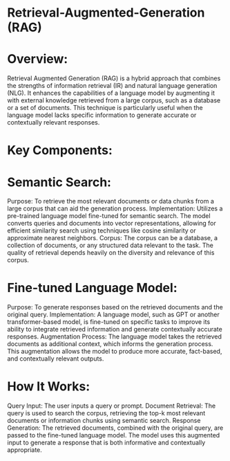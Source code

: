 # Retrieval-Augmented-Generation (RAG)

# Overview:
Retrieval Augmented Generation (RAG) is a hybrid approach that combines the strengths of information retrieval (IR) and natural language generation (NLG). It enhances the capabilities of a language model by augmenting it with external knowledge retrieved from a large corpus, such as a database or a set of documents. This technique is particularly useful when the language model lacks specific information to generate accurate or contextually relevant responses.

# Key Components:

# Semantic Search:

Purpose: To retrieve the most relevant documents or data chunks from a large corpus that can aid the generation process.
Implementation: Utilizes a pre-trained language model fine-tuned for semantic search. The model converts queries and documents into vector representations, allowing for efficient similarity search using techniques like cosine similarity or approximate nearest neighbors.
Corpus: The corpus can be a database, a collection of documents, or any structured data relevant to the task. The quality of retrieval depends heavily on the diversity and relevance of this corpus.
# Fine-tuned Language Model:

Purpose: To generate responses based on the retrieved documents and the original query.
Implementation: A language model, such as GPT or another transformer-based model, is fine-tuned on specific tasks to improve its ability to integrate retrieved information and generate contextually accurate responses.
Augmentation Process: The language model takes the retrieved documents as additional context, which informs the generation process. This augmentation allows the model to produce more accurate, fact-based, and contextually relevant outputs.

# How It Works:

Query Input: The user inputs a query or prompt.
Document Retrieval: The query is used to search the corpus, retrieving the top-k most relevant documents or information chunks using semantic search.
Response Generation: The retrieved documents, combined with the original query, are passed to the fine-tuned language model. The model uses this augmented input to generate a response that is both informative and contextually appropriate.
